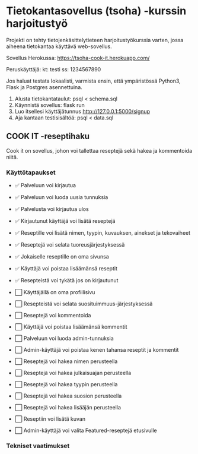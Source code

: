 # Tietokantasovellus (tsoha) -kurssin harjoitustyö

Projekti on tehty tietojenkäsittelytieteen harjoitustyökurssia varten, jossa aiheena tietokantaa käyttävä web-sovellus.

Sovellus Herokussa: https://tsoha-cook-it.herokuapp.com/

Peruskäyttäjä:
kt: testi
ss: 1234567890

Jos haluat testata lokaalisti, varmista ensin, että ympäristössä Python3, Flask ja Postgres asennettuina.
1. Alusta tietokantataulut: psql < schema.sql
2. Käynnistä sovellus: flask run
3. Luo itsellesi käyttäjätunnus http://127.0.0.1:5000/signup 
3. Aja kantaan testisisältöä: psql < data.sql

## COOK IT -reseptihaku

Cook it on sovellus, johon voi tallettaa reseptejä sekä hakea ja kommentoida niitä.

### Käyttötapaukset

- :white_check_mark: Palveluun voi kirjautua
- :white_check_mark: Palveluun voi luoda uusia tunnuksia
- :white_check_mark: Palvelusta voi kirjautua ulos
- :white_check_mark: Kirjautunut käyttäjä voi lisätä reseptejä
- :white_check_mark: Reseptille voi lisätä nimen, tyypin, kuvauksen, ainekset ja tekovaiheet
- :white_check_mark: Reseptejä voi selata tuoreusjärjestyksessä
- :white_check_mark: Jokaiselle reseptille on oma sivunsa
- :white_check_mark: Käyttäjä voi poistaa lisäämänsä reseptit
- :white_check_mark: Resepteistä voi tykätä jos on kirjautunut


- :white_large_square: Käyttäjällä on oma profiilisivu
- :white_large_square: Resepteistä voi selata suosituimmuus-järjestyksessä
- :white_large_square: Reseptejä voi kommentoida
- :white_large_square: Käyttäjä voi poistaa lisäämänsä kommentit
- :white_large_square: Palveluun voi luoda admin-tunnuksia
- :white_large_square: Admin-käyttäjä voi poistaa kenen tahansa reseptit ja kommentit
- :white_large_square: Reseptejä voi hakea nimen perusteella
- :white_large_square: Reseptejä voi hakea julkaisuajan perusteella
- :white_large_square: Reseptejä voi hakea tyypin perusteella
- :white_large_square: Reseptejä voi hakea suosion perusteella
- :white_large_square: Reseptejä voi hakea lisääjän perusteella
- :white_large_square: Reseptiin voi lisätä kuvan
- :white_large_square: Admin-käyttäjä voi valita Featured-reseptejä etusivulle

### Tekniset vaatimukset
